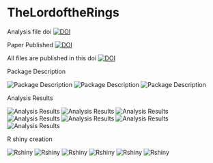 # TheLordoftheRings

Analysis file doi
[![DOI](https://zenodo.org/badge/DOI/10.5281/zenodo.2654983.svg)](https://doi.org/10.5281/zenodo.2654983)

Paper Published
[![DOI](https://zenodo.org/badge/DOI/10.5281/zenodo.2804057.svg)](https://doi.org/10.5281/zenodo.2804057)

All files are published in this doi
[![DOI](https://zenodo.org/badge/DOI/10.5281/zenodo.2655086.svg)](https://doi.org/10.5281/zenodo.2655086)

Package Description

![Package Description](Rmdfiles/lrpackage.png)
![Package Description](Rmdfiles/lrpackage1.png)
![Package Description](Rmdfiles/lrpackage2.png)


Analysis Results

![Analysis Results](Rmdfiles/lr1.png)
![Analysis Results](Rmdfiles/lr2.png)
![Analysis Results](Rmdfiles/lr7.png)
![Analysis Results](Rmdfiles/lr8.png)
![Analysis Results](Rmdfiles/lr9.png)
![Analysis Results](Rmdfiles/lr10.png)
![Analysis Results](Rmdfiles/lr11.png)


R shiny creation 

![Rshiny](Rmdfiles/shiny1.png)
![Rshiny](Rmdfiles/shiny2.png)
![Rshiny](Rmdfiles/shiny3.png)
![Rshiny](Rmdfiles/shiny4.png)
![Rshiny](Rmdfiles/shiny5.png)
![Rshiny](Rmdfiles/shiny6.png)
